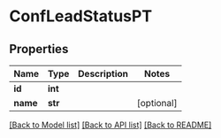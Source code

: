 # ConfLeadStatusPT

## Properties
Name | Type | Description | Notes
------------ | ------------- | ------------- | -------------
**id** | **int** |  | 
**name** | **str** |  | [optional] 

[[Back to Model list]](../README.md#documentation-for-models) [[Back to API list]](../README.md#documentation-for-api-endpoints) [[Back to README]](../README.md)


